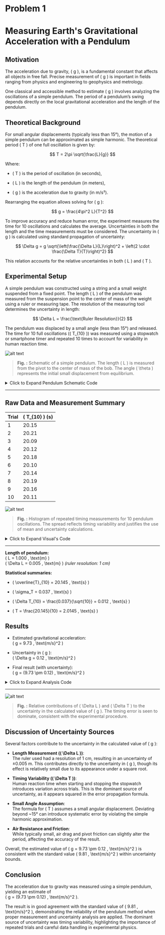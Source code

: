 # Problem 1
# Measuring Earth's Gravitational Acceleration with a Pendulum
## Motivation

The acceleration due to gravity, \( g \), is a fundamental constant that affects all objects in free fall. Precise measurement of \( g \) is important in fields ranging from physics and engineering to geophysics and metrology.

One classical and accessible method to estimate \( g \) involves analyzing the oscillations of a simple pendulum. The period of a pendulum’s swing depends directly on the local gravitational acceleration and the length of the pendulum.


## Theoretical Background

For small angular displacements (typically less than 15°), the motion of a simple pendulum can be approximated as simple harmonic. The theoretical period \( T \) of one full oscillation is given by:

$$
T = 2\pi \sqrt{\frac{L}{g}}
$$

Where:
- \( T \) is the period of oscillation (in seconds),

- \( L \) is the length of the pendulum (in meters),

- \( g \) is the acceleration due to gravity (in m/s²).

Rearranging the equation allows solving for \( g \):

$$
g = \frac{4\pi^2 L}{T^2}
$$

To improve accuracy and reduce human error, the experiment measures the time for 10 oscillations and calculates the average. Uncertainties in both the length and the time measurements must be considered. The uncertainty in \( g \) is calculated using standard propagation of uncertainty:

$$
\Delta g = g \sqrt{\left(\frac{\Delta L}{L}\right)^2 + \left(2 \cdot \frac{\Delta T}{T}\right)^2}
$$

This relation accounts for the relative uncertainties in both \( L \) and \( T \).

## Experimental Setup

A simple pendulum was constructed using a string and a small weight suspended from a fixed point. The length \( L \) of the pendulum was measured from the suspension point to the center of mass of the weight using a ruler or measuring tape. The resolution of the measuring tool determines the uncertainty in length:

$$
\Delta L = \frac{\text{Ruler Resolution}}{2}
$$

The pendulum was displaced by a small angle (less than 15°) and released. The time for 10 full oscillations (\( T_{10} \)) was measured using a stopwatch or smartphone timer and repeated 10 times to account for variability in human reaction time.

![alt text](<Simple Pendulum Schematic.png>)

> **Fig. :** Schematic of a simple pendulum. The length \( L \) is measured from the pivot to the center of mass of the bob. The angle \( \theta \) represents the initial small displacement from equilibrium.

<details>
<summary>Click to Expand Pendulum Schematic Code</summary>

<pre><code>
import matplotlib.pyplot as plt
import numpy as np

# Parameters
L = 1.0  # length of the pendulum
theta = np.radians(10)  # small displacement angle in radians

# Points
origin = np.array([0, 0])
bob = np.array([L * np.sin(theta), -L * np.cos(theta)])

# Arc for theta
arc_theta = np.linspace(0, theta, 100)
arc_x = 0.2 * np.sin(arc_theta)
arc_y = -0.2 * np.cos(arc_theta)

# Plot setup
plt.figure(figsize=(6, 6))
plt.plot([origin[0], bob[0]], [origin[1], bob[1]], color='black', linewidth=2, label="String (L)")
plt.plot(arc_x, arc_y, color='gray', linestyle='--')
plt.plot([0, 0], [0, -L], color='lightgray', linestyle=':')
plt.plot(bob[0], bob[1], 'o', color='blue', markersize=10)

# Labels
plt.text(bob[0] + 0.05, bob[1], "Bob", fontsize=10)
plt.text(-0.15, -L / 2, "L", fontsize=12)
plt.text(0.1, -0.05, r"$\theta$", fontsize=12)

# Formatting
plt.xlim(-1.2, 1.2)
plt.ylim(-1.2, 0.2)
plt.gca().set_aspect('equal')
plt.axis('off')
plt.title("Simple Pendulum Schematic")
plt.savefig("pendulum_schematic.png", bbox_inches='tight')
plt.close()
</code></pre>

</details>


---

## Raw Data and Measurement Summary

| Trial | \( T_{10} \) (s) |
|-------|------------------|
| 1     | 20.15            |
| 2     | 20.21            |
| 3     | 20.09            |
| 4     | 20.12            |
| 5     | 20.18            |
| 6     | 20.10            |
| 7     | 20.14            |
| 8     | 20.19            |
| 9     | 20.16            |
| 10    | 20.11            |



![alt text](<Distribution of Measured Times for 10 Oscillations.png>)

> **Fig. :** Histogram of repeated timing measurements for 10 pendulum oscillations. The spread reflects timing variability and justifies the use of mean and uncertainty calculations.

<details>
<summary>Click to Expand Visual's Code</summary>

<pre><code>
import matplotlib.pyplot as plt

T10_measurements = [20.15, 20.21, 20.09, 20.12, 20.18,
                    20.10, 20.14, 20.19, 20.16, 20.11]

plt.figure(figsize=(8, 5))
plt.hist(T10_measurements, bins=7, color='skyblue', edgecolor='black')
plt.title("Distribution of Measured Times for 10 Oscillations")
plt.xlabel("Time for 10 Oscillations (s)")
plt.ylabel("Frequency")
plt.grid(True)
plt.savefig("t10_measurements_histogram.png")
plt.close()

</code></pre>

</details>

---

**Length of pendulum:**  
\( L = 1.000 \, \text{m} \)  
\( \Delta L = 0.005 \, \text{m} \)  *(ruler resolution: 1 cm)*

**Statistical summaries:**  
- \( \overline{T}_{10} = 20.145 \, \text{s} \) 

- \( \sigma_T = 0.037 \, \text{s} \)  

- \( \Delta T_{10} = \frac{0.037}{\sqrt{10}} = 0.012 \, \text{s} \) 

- \( T = \frac{20.145}{10} = 2.0145 \, \text{s} \)

## Results

- Estimated gravitational acceleration:  
  \( g = 9.73 \, \text{m/s}^2 \)

- Uncertainty in \( g \):  
  \( \Delta g = 0.12 \, \text{m/s}^2 \)

- Final result (with uncertainty):  
  \( g = (9.73 \pm 0.12) \, \text{m/s}^2 \)

<details>
<summary>Click to Expand Analysis Code</summary>

<pre><code>
import numpy as np

# Given values
L = 1.000       # length in meters
dL = 0.005      # uncertainty in length

T10_avg = 20.145   # average time for 10 oscillations
sigma_T = 0.037    # standard deviation of T10
n = 10

# Calculate mean time and uncertainty
T = T10_avg / 10
dT = sigma_T / np.sqrt(n)

# Calculate g
g = (4 * np.pi**2 * L) / T**2

# Propagate uncertainty
dg = g * np.sqrt((dL / L)**2 + (2 * dT / T)**2)

g, dg
</code></pre>

</details>

---

![alt text](g_uncertainty_contributions.png)

> **Fig. :** Relative contributions of \( \Delta L \) and \( \Delta T \) to the uncertainty in the calculated value of \( g \). The timing error is seen to dominate, consistent with the experimental procedure.

## Discussion of Uncertainty Sources

Several factors contribute to the uncertainty in the calculated value of \( g \):

- **Length Measurement (\( \Delta L \))**:  
  The ruler used had a resolution of 1 cm, resulting in an uncertainty of ±0.005 m. This contributes directly to the uncertainty in \( g \), though its effect is relatively small due to its appearance under a square root.

- **Timing Variability (\( \Delta T \))**:  
  Human reaction time when starting and stopping the stopwatch introduces variation across trials. This is the dominant source of uncertainty, as it appears squared in the error propagation formula.

- **Small Angle Assumption**:  
  The formula for \( T \) assumes a small angular displacement. Deviating beyond ~15° can introduce systematic error by violating the simple harmonic approximation.

- **Air Resistance and Friction**:  
  While typically small, air drag and pivot friction can slightly alter the period, affecting the accuracy of the result.

Overall, the estimated value of \( g = 9.73 \pm 0.12 \, \text{m/s}^2 \) is consistent with the standard value \( 9.81 \, \text{m/s}^2 \) within uncertainty bounds.

## Conclusion

The acceleration due to gravity was measured using a simple pendulum, yielding an estimate of  
\( g = (9.73 \pm 0.12) \, \text{m/s}^2 \).

The result is in good agreement with the standard value of \( 9.81 \, \text{m/s}^2 \), demonstrating the reliability of the pendulum method when proper measurement and uncertainty analysis are applied. The dominant source of uncertainty was timing variability, highlighting the importance of repeated trials and careful data handling in experimental physics.
